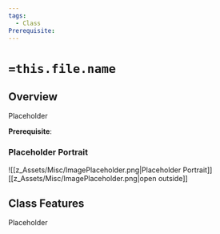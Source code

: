 ```yaml
---
tags:
  - Class
Prerequisite:
---
```

# `=this.file.name`

## Overview
Placeholder

**Prerequisite**:

### Placeholder Portrait
![[z_Assets/Misc/ImagePlaceholder.png|Placeholder Portrait]]
[[z_Assets/Misc/ImagePlaceholder.png|open outside]]

## Class Features
Placeholder

